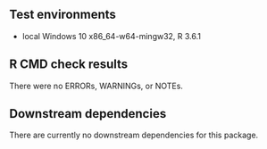 ## Test environments
* local Windows 10 x86_64-w64-mingw32, R 3.6.1

## R CMD check results
There were no ERRORs, WARNINGs, or NOTEs.

## Downstream dependencies
There are currently no downstream dependencies for this package.